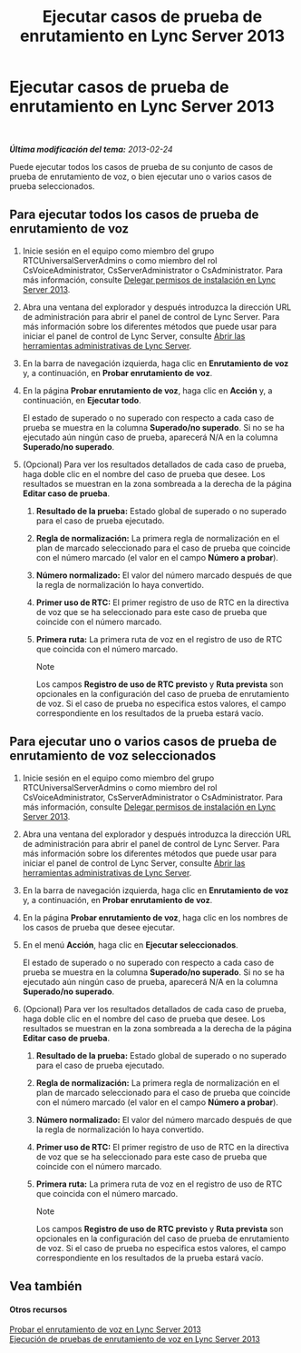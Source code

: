 ﻿---
title: Ejecutar casos de prueba de enrutamiento en Lync Server 2013
TOCTitle: Ejecutar casos de prueba de enrutamiento en Lync Server 2013
ms:assetid: fb4d32df-b9ea-4944-8cd7-a6102c78c465
ms:mtpsurl: https://technet.microsoft.com/es-es/library/Gg413068(v=OCS.15)
ms:contentKeyID: 48277283
ms.date: 01/07/2017
mtps_version: v=OCS.15
ms.translationtype: HT
---

# Ejecutar casos de prueba de enrutamiento en Lync Server 2013

 

_**Última modificación del tema:** 2013-02-24_

Puede ejecutar todos los casos de prueba de su conjunto de casos de prueba de enrutamiento de voz, o bien ejecutar uno o varios casos de prueba seleccionados.

## Para ejecutar todos los casos de prueba de enrutamiento de voz

1.  Inicie sesión en el equipo como miembro del grupo RTCUniversalServerAdmins o como miembro del rol CsVoiceAdministrator, CsServerAdministrator o CsAdministrator. Para más información, consulte [Delegar permisos de instalación en Lync Server 2013](lync-server-2013-delegate-setup-permissions.md).

2.  Abra una ventana del explorador y después introduzca la dirección URL de administración para abrir el panel de control de Lync Server. Para más información sobre los diferentes métodos que puede usar para iniciar el panel de control de Lync Server, consulte [Abrir las herramientas administrativas de Lync Server](lync-server-2013-open-lync-server-administrative-tools.md).

3.  En la barra de navegación izquierda, haga clic en **Enrutamiento de voz** y, a continuación, en **Probar enrutamiento de voz**.

4.  En la página **Probar enrutamiento de voz**, haga clic en **Acción** y, a continuación, en **Ejecutar todo**.
    
    El estado de superado o no superado con respecto a cada caso de prueba se muestra en la columna **Superado/no superado**. Si no se ha ejecutado aún ningún caso de prueba, aparecerá N/A en la columna **Superado/no superado**.

5.  (Opcional) Para ver los resultados detallados de cada caso de prueba, haga doble clic en el nombre del caso de prueba que desee. Los resultados se muestran en la zona sombreada a la derecha de la página **Editar caso de prueba**.
    
    1.  **Resultado de la prueba:** Estado global de superado o no superado para el caso de prueba ejecutado.
    
    2.  **Regla de normalización:** La primera regla de normalización en el plan de marcado seleccionado para el caso de prueba que coincide con el número marcado (el valor en el campo **Número a probar**).
    
    3.  **Número normalizado:** El valor del número marcado después de que la regla de normalización lo haya convertido.
    
    4.  **Primer uso de RTC:** El primer registro de uso de RTC en la directiva de voz que se ha seleccionado para este caso de prueba que coincide con el número marcado.
    
    5.  **Primera ruta:** La primera ruta de voz en el registro de uso de RTC que coincida con el número marcado.
        

        > [!NOTE]
        > Los campos <STRONG>Registro de uso de RTC previsto</STRONG> y <STRONG>Ruta prevista</STRONG> son opcionales en la configuración del caso de prueba de enrutamiento de voz. Si el caso de prueba no especifica estos valores, el campo correspondiente en los resultados de la prueba estará vacío.



## Para ejecutar uno o varios casos de prueba de enrutamiento de voz seleccionados

1.  Inicie sesión en el equipo como miembro del grupo RTCUniversalServerAdmins o como miembro del rol CsVoiceAdministrator, CsServerAdministrator o CsAdministrator. Para más información, consulte [Delegar permisos de instalación en Lync Server 2013](lync-server-2013-delegate-setup-permissions.md).

2.  Abra una ventana del explorador y después introduzca la dirección URL de administración para abrir el panel de control de Lync Server. Para más información sobre los diferentes métodos que puede usar para iniciar el panel de control de Lync Server, consulte [Abrir las herramientas administrativas de Lync Server](lync-server-2013-open-lync-server-administrative-tools.md).

3.  En la barra de navegación izquierda, haga clic en **Enrutamiento de voz** y, a continuación, en **Probar enrutamiento de voz**.

4.  En la página **Probar enrutamiento de voz**, haga clic en los nombres de los casos de prueba que desee ejecutar.

5.  En el menú **Acción**, haga clic en **Ejecutar seleccionados**.
    
    El estado de superado o no superado con respecto a cada caso de prueba se muestra en la columna **Superado/no superado**. Si no se ha ejecutado aún ningún caso de prueba, aparecerá N/A en la columna **Superado/no superado**.

6.  (Opcional) Para ver los resultados detallados de cada caso de prueba, haga doble clic en el nombre del caso de prueba que desee. Los resultados se muestran en la zona sombreada a la derecha de la página **Editar caso de prueba**.
    
    1.  **Resultado de la prueba:** Estado global de superado o no superado para el caso de prueba ejecutado.
    
    2.  **Regla de normalización:** La primera regla de normalización en el plan de marcado seleccionado para el caso de prueba que coincide con el número marcado (el valor en el campo **Número a probar**).
    
    3.  **Número normalizado:** El valor del número marcado después de que la regla de normalización lo haya convertido.
    
    4.  **Primer uso de RTC:** El primer registro de uso de RTC en la directiva de voz que se ha seleccionado para este caso de prueba que coincide con el número marcado.
    
    5.  **Primera ruta:** La primera ruta de voz en el registro de uso de RTC que coincida con el número marcado.
        

        > [!NOTE]
        > Los campos <STRONG>Registro de uso de RTC previsto</STRONG> y <STRONG>Ruta prevista</STRONG> son opcionales en la configuración del caso de prueba de enrutamiento de voz. Si el caso de prueba no especifica estos valores, el campo correspondiente en los resultados de la prueba estará vacío.



## Vea también

#### Otros recursos

[Probar el enrutamiento de voz en Lync Server 2013](lync-server-2013-test-voice-routing.md)  
[Ejecución de pruebas de enrutamiento de voz en Lync Server 2013](lync-server-2013-running-voice-routing-tests.md)

